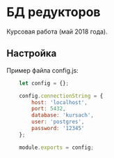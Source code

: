 # БД редукторов

Курсовая работа (май 2018 года). 

## Настройка

Пример файла config.js:
```js
	let config = {};

	config.connectionString = {
		host: 'localhost',
		port: 5432,
		database: 'kursach',
		user: 'postgres',
		password: '12345'
	};

	module.exports = config;
```